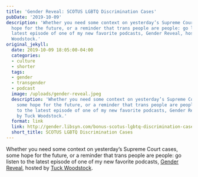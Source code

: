 ```yaml
---
title: 'Gender Reveal: SCOTUS LGBTQ Discrimination Cases'
pubDate: '2019-10-09'
description: 'Whether you need some context on yesterday’s Supreme Court cases, some
  hope for the future, or a reminder that trans people are people: go listen to the
  latest episode of one of my new favorite podcasts, Gender Reveal, hosted by Tuck
  Woodstock.'
original_jekyll:
  date: 2019-10-09 18:05:00-04:00
  categories:
  - culture
  - shorter
  tags:
  - gender
  - transgender
  - podcast
  image: /uploads/gender-reveal.jpeg
  description: 'Whether you need some context on yesterday’s Supreme Court cases,
    some hope for the future, or a reminder that trans people are people: go listen
    to the latest episode of one of my new favorite podcasts, Gender Reveal, hosted
    by Tuck Woodstock.'
  format: link
  link: http://gender.libsyn.com/bonus-scotus-lgbtq-discrimination-cases
  short_title: SCOTUS LGBTQ Discrimination Cases
---
```


Whether you need some context on yesterday’s Supreme Court cases, some hope for the future, or a reminder that trans people are people: go listen to the latest episode of one of my new favorite podcasts, [Gender Reveal](https://www.genderpodcast.com), hosted by [Tuck Woodstock](https://tuckwoodstock.com).
